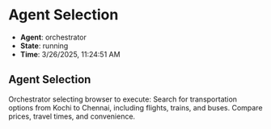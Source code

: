 # Agent Selection

- **Agent**: orchestrator
- **State**: running
- **Time**: 3/26/2025, 11:24:51 AM

## Agent Selection

Orchestrator selecting browser to execute: Search for transportation options from Kochi to Chennai, including flights, trains, and buses. Compare prices, travel times, and convenience.

